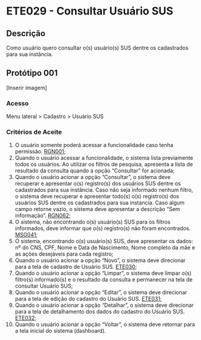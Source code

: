 # ETE029 - Consultar Usuário SUS

## Descrição
Como usuário quero consultar o(s) usuário(s) SUS dentre os cadastrados para sua instância.

## Protótipo 001

[Inserir imagem] <!-- ![alt text](../imagens/ete-029-prot-001.png) -->

### Acesso
Menu lateral > Cadastro > Usuário SUS 

### Critérios de Aceite 
1. O usuário somente poderá acessar a funcionalidade caso tenha permissão. [RGN001](DocumentoDeRegrasv2.md#rgn001); 
2. Quando o usuário acessar a funcionalidade, o sistema lista previamente todos os usuários. Ao utilizar os filtros de pesquisa, apresenta a lista de resultado da consulta quando a opção “Consultar” for acionada;  
3. Quando o usuário acionar a opção “Consultar”, o sistema deve recuperar e apresentar o(s) registro(s) dos usuários SUS dentre os cadastrados para sua instância. Caso não seja informado nenhum filtro, o sistema deve recuperar e apresentar todo(s) o(s) registro(s) dos usuários SUS dentre os cadastrados para sua instancia. Caso algum campo retorne vazio, o sistema deve apresentar a descrição “Sem informação”. [RGN062](DocumentoDeRegrasv2.md#rgn062); 
4. O sistema, não encontrando o(s) usuário(s) SUS para os filtros informados, deve informar que o(s) registro(s) não foram encontrados. [MSG041](DocumentoDeMensagensv2.md#msg041); 
5. O sistema, encontrando o(s) usuário(s) SUS, deve apresentar os dados: nº do CNS, CPF, Nome e Data de Nascimento, Nome completo da mãe e as ações desejáveis para cada registro;  
6. Quando o usuário acionar a opção “Novo”, o sistema deve direcionar para a tela de cadastro de Usuário SUS. [ETE030](ETE030.md);
7. Quando o usuário acionar a opção “Limpar”, o sistema deve limpar o(s) filtro(s) informado(s) e o resultado da consulta e permanecer na tela de consultar Usuário SUS;  
8. Quando o usuário acionar a opção “Editar”, o sistema deve direcionar para a tela de edição do cadastro do Usuário SUS. [ETE031](ETE031.md);
9. Quando o usuário acionar a opção “Detalhar”, o sistema deve direcionar para a tela de detalhamento dos dados do cadastro do Usuário SUS. [ETE032](ETE032.md);
10. Quando o usuário acionar a opção “Voltar”, o sistema deve retornar para a tela inicial do sistema (dashboard). 